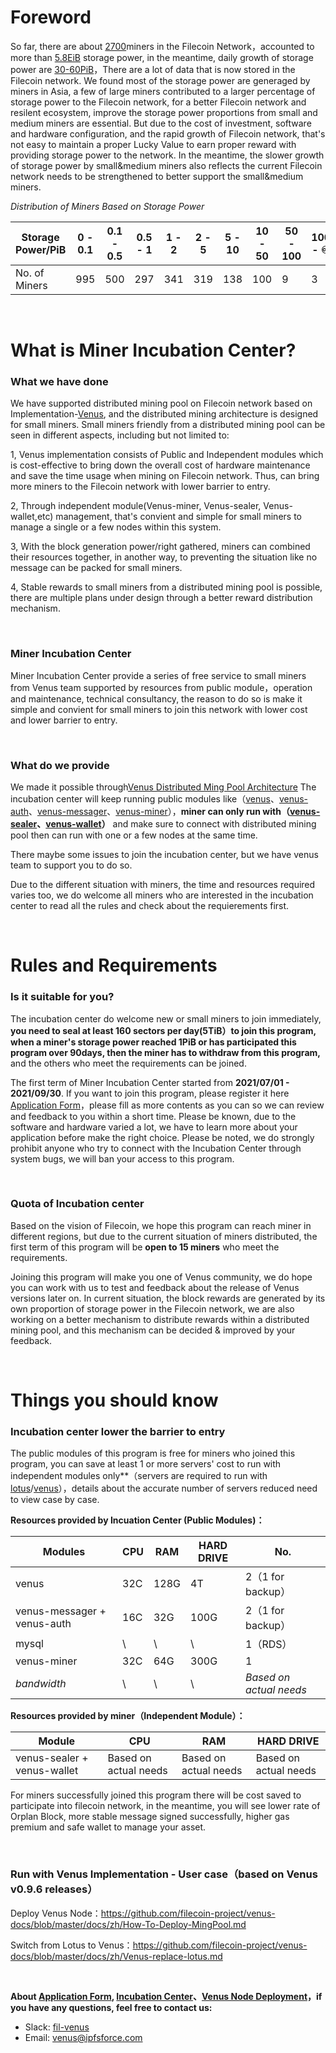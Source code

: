# Foreword

So far, there are about [2700](http://filscan.io/)miners in the Filecoin Network，accounted to more than [5.8EiB](http://filscan.io/) storage power, in the meantime, daily growth of storage power are [30-60PiB](http://filscan.io/)，There are a lot of data that is now stored in the Filecoin network. We found most of the storage power are generaged by miners in Asia, a few of large miners contributed to a larger percentage of storage power to the Filecoin network, for a better Filecoin network and resilent ecosystem, improve the storage power proportions from small and medium miners are essential. But due to the cost of investment, software and hardware configuration, and the rapid growth of Filecoin network, that's not easy to maintain a proper Lucky Value to earn proper reward with providing storage power to the network.  In the meantime, the slower growth of storage power by small&medium miners also reflects the current Filecoin network needs to be strengthened to better support the small&medium miners. 

*Distribution of Miners Based on Storage Power*

| Storage Power/PiB | 0 - 0.1 | 0.1 - 0.5 | 0.5 - 1 | 1 - 2 | 2 - 5 | 5 - 10 | 10 - 50 | 50 - 100 | 100 - ♾ |
| ----------------- | ------- | --------- | ------- | ----- | ----- | ------ | ------- | -------- | ------- |
| No. of Miners     | 995     | 500       | 297     | 341   | 319   | 138    | 100     | 9        | 3       |

</br>

# What is Miner Incubation Center?

### What we have done

We have supported distributed mining pool on Filecoin network based on Implementation-[Venus](https://venus.filecoin.io/Home.html), and the distributed mining architecture is designed for small miners. Small miners friendly from a distributed mining pool can be seen in different aspects, including but not limited to:

1, Venus implementation consists of Public and Independent modules which is cost-effective to bring down the overall cost of hardware maintenance and save the time usage when mining on Filecoin network. Thus, can bring more miners to the Filecoin network with lower barrier to entry. 

2, Through independent module(Venus-miner, Venus-sealer, Venus-wallet,etc) management, that's convient and simple for small miners to manage a single or a few nodes within this system. 

3, With the block generation power/right gathered, miners can combined their resources together, in another way, to preventing the situation like no message can be packed for small miners.

4, Stable rewards to small miners from a distributed mining pool is possible, there are multiple plans under design through a better reward distribution mechanism. 

</br>

### Miner Incubation Center

Miner Incubation Center provide a series of free service to small miners from Venus team supported by resources from public module，operation and maintenance, technical consultancy, the reason to do so is make it simple and convient for small miners to join this network with lower cost and lower barrier to entry.

</br>

### What do we provide

We made it possible through[Venus Distributed Ming Pool Architecture](https://github.com/filecoin-project/venus-docs/blob/master/docs/zh/Overview.md)
The incubation center will keep running public modules like（[venus](https://github.com/filecoin-project/venus)、[venus-auth](https://github.com/filecoin-project/venus-auth)、[venus-messager](https://github.com/filecoin-project/venus-messager)、[venus-miner](https://github.com/filecoin-project/venus-miner)），**miner can only run with（[venus-sealer](https://github.com/filecoin-project/venus-sealer)、[venus-wallet](https://github.com/filecoin-project/venus-wallet)）** and make sure to connect with distributed mining pool then can run with one or a few nodes at the same time.

There maybe some issues to join the incubation center, but we have venus team to support you to do so. 

Due to the different situation with miners, the time and resources required varies too, we do welcome all miners who are interested in the incubation center to read all the rules and check about the requierements first.

</br>

# Rules and Requirements

### Is it suitable for you? 

The incubation center do welcome new or small miners to join immediately, **you need to seal at least 160 sectors per day(5TiB）to join this program, when a miner's storage power reached 1PiB or has participated this program over 90days, then the miner has to withdraw from this program,** and the others who meet the requirements can be joined.

The first term of Miner Incubation Center started from **2021/07/01 - 2021/09/30**. If you want to join this program, please register it here [Application Form](http://venusteam.mikecrm.com/OVZb0Dv)，please fill as more contents as you can so we can review and feedback to you within a short time. Please be known, due to the software and hardware varied a lot, we have to learn more about your application before make the right choice. Please be noted, we do strongly prohibit anyone who try to connect with the Incubation Center through system bugs, we will ban your access to this program. 

</br>

### Quota of Incubation center

Based on the vision of Filecoin, we hope this program can reach miner in different regions,  but due to the current situation of miners distributed, the first term of this program will be **open to 15 miners** who meet the requirements.

Joining this program will make you one of Venus community, we do hope you can work with us to test and feedback about the release of Venus versions later on. In current situation, the block rewards are generated by its own proportion of storage power in the Filecoin network, we are also working on a better mechanism to distribute rewards within a distributed mining pool, and this mechanism can be decided & improved by your feedback.

</br>

# Things you should know

### Incubation center lower the barrier to entry

The public modules of this program is free for miners who joined this program, you can save at least 1 or more servers' cost to run with independent modules only**（servers are required to run with [lotus](https://github.com/filecoin-project/lotus)/[venus](https://github.com/filecoin-project/venus)），details about the accurate number of servers reduced need to view case by case.

**Resources provided by Incuation Center (Public Modules)：**

| Modules                     | CPU  | RAM  | HARD DRIVE | No.                   |
| --------------------------- | ---- | ---- | ---------- | -----------------     |
| venus                       | 32C  | 128G | 4T         | 2（1 for backup）      |
| venus-messager + venus-auth | 16C  | 32G  | 100G       | 2（1 for backup）      |
| mysql                       | \    | \    | \          | 1（RDS）               |
| venus-miner                 | 32C  | 64G  | 300G       | 1                     |
| *bandwidth*                 |  \   | \    |      \     | *Based on actual needs* |
 
**Resources provided by miner（Independent Module）：**

| Module                      | CPU                   | RAM                   | HARD DRIVE            |
| --------------------------- | --------------------- | --------------------- | --------------------- |
| venus-sealer + venus-wallet | Based on actual needs | Based on actual needs | Based on actual needs |

For miners successfully joined this program there will be cost saved to participate into filecoin network, in the meantime, you will see lower rate of Orplan Block, more stable message signed successfully, higher gas premium and safe wallet to manage your asset.

</br>

### Run with Venus Implementation - User case（based on Venus v0.9.6 releases）

Deploy Venus Node：https://github.com/filecoin-project/venus-docs/blob/master/docs/zh/How-To-Deploy-MingPool.md

Switch from Lotus to Venus：https://github.com/filecoin-project/venus-docs/blob/master/docs/zh/Venus-replace-lotus.md

</br>

**About  [Application Form](http://venusteam.mikecrm.com/OVZb0Dv), [Incubation Center](https://github.com/Joss-Hua/hello-word/edit/main/%E7%9F%BF%E5%B7%A5%E5%AD%B5%E5%8C%96%E5%99%A8%E8%AE%A1%E5%88%92.md)、[Venus Node Deployment](https://github.com/filecoin-project/venus-docs/blob/master/docs/zh/How-To-Deploy-MingPool.md)，if you have any questions, feel free to contact us:**

- Slack: [fil-venus](https://filecoinproject.slack.com/archives/CEHHJNJS3)
- Email: [venus@ipfsforce.com ](venus@ipfsforce.com )

